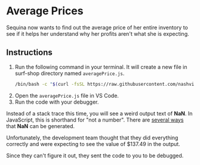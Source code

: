 # Average Prices

Sequina now wants to find out the average price of her entire inventory to see if it helps her understand why her profits aren't what she is expecting.

## Instructions

1. Run the following command in your terminal. It will create a new file in surf-shop directory named `averagePrice.js`.
   ```sh
   /bin/bash -c "$(curl -fsSL https://raw.githubusercontent.com/nashville-software-school/course-bash-scripts/main/client/averagePrice.sh)"
   ```
3. Open the `averagePrice.js` file in VS Code.
4. Run the code with your debugger.

Instead of a stack trace this time, you will see a weird output text of **NaN**. In JavaScript, this is shorthand for "not a number". There are [several ways](https://linguinecode.com/post/how-to-avoid-nan-in-javascript) that **NaN** can be generated.

Unfortunately, the development team thought that they did everything correctly and were expecting to see the value of $137.49 in the output.

Since they can't figure it out, they sent the code to you to be debugged.
